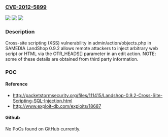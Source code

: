### [CVE-2012-5899](https://cve.mitre.org/cgi-bin/cvename.cgi?name=CVE-2012-5899)
![](https://img.shields.io/static/v1?label=Product&message=n%2Fa&color=blue)
![](https://img.shields.io/static/v1?label=Version&message=n%2Fa&color=blue)
![](https://img.shields.io/static/v1?label=Vulnerability&message=n%2Fa&color=brighgreen)

### Description

Cross-site scripting (XSS) vulnerability in admin/action/objects.php in SAMEDIA LandShop 0.9.2 allows remote attackers to inject arbitrary web script or HTML via the OTR_HEADS[] parameter in an edit action. NOTE: some of these details are obtained from third party information.

### POC

#### Reference
- http://packetstormsecurity.org/files/111415/Landshop-0.9.2-Cross-Site-Scripting-SQL-Injection.html
- http://www.exploit-db.com/exploits/18687

#### Github
No PoCs found on GitHub currently.

